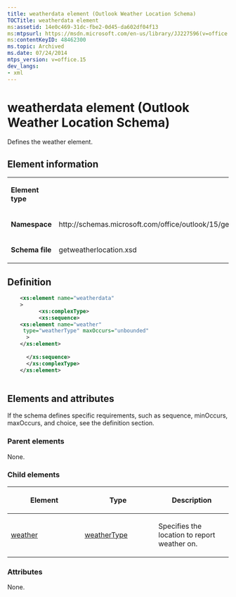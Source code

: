 ```yaml
---
title: weatherdata element (Outlook Weather Location Schema)
TOCTitle: weatherdata element
ms:assetid: 14e0c469-31dc-fbe2-0d45-da602df04f13
ms:mtpsurl: https://msdn.microsoft.com/en-us/library/JJ227596(v=office.15)
ms:contentKeyID: 48462300
ms.topic: Archived
ms.date: 07/24/2014
mtps_version: v=office.15
dev_langs:
- xml
---
```


# weatherdata element (Outlook Weather Location Schema)

Defines the weather element.

## Element information

<table>
<colgroup>
<col style="width: 50%" />
<col style="width: 50%" />
</colgroup>
<tbody>
<tr class="odd">
<td><p><strong>Element type</strong></p></td>
<td></td>
</tr>
<tr class="even">
<td><p><strong>Namespace</strong></p></td>
<td><p>http://schemas.microsoft.com/office/outlook/15/getweatherlocation.xsd</p></td>
</tr>
<tr class="odd">
<td><p><strong>Schema file</strong></p></td>
<td><p>getweatherlocation.xsd</p></td>
</tr>
</tbody>
</table>

## Definition

``` xml
    <xs:element name="weatherdata"
    >
          <xs:complexType>
          <xs:sequence>
    <xs:element name="weather"
     type="weatherType" maxOccurs="unbounded"
      >
    </xs:element>
    
      </xs:sequence>
      </xs:complexType>
    </xs:element>
    
```

## Elements and attributes

If the schema defines specific requirements, such as sequence, minOccurs, maxOccurs, and choice, see the definition section.

### Parent elements

None.

### Child elements

<table>
<colgroup>
<col style="width: 33%" />
<col style="width: 33%" />
<col style="width: 33%" />
</colgroup>
<thead>
<tr class="header">
<th><p>Element</p></th>
<th><p>Type</p></th>
<th><p>Description</p></th>
</tr>
</thead>
<tbody>
<tr class="odd">
<td><p><a href="weather-element-weatherdata-element-outlook-weather-location-schema.md">weather</a></p></td>
<td><p><a href="weathertype-complextype-outlook-weather-location-schema.md">weatherType</a></p></td>
<td><p>Specifies the location to report weather on.</p></td>
</tr>
</tbody>
</table>

### Attributes

None.

